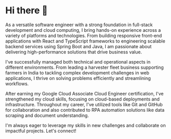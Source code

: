 # Hi there 👋

As a versatile software engineer with a strong foundation in full-stack development and cloud computing, I bring hands-on experience across a variety of platforms and technologies. From building responsive front-end applications with React and TypeScript frameworks to engineering scalable backend services using Spring Boot and Java, I am passionate about delivering high-performance solutions that drive business value.

I've successfully managed both technical and operational aspects in different environments. From leading a harvester fleet business supporting farmers in India to tackling complex development challenges in web applications, I thrive on solving problems efficiently and streamlining workflows.

After earning my Google Cloud Associate Cloud Engineer certification, I've strengthened my cloud skills, focusing on cloud-based deployments and infrastructure. Throughout my career, I've utilized tools like Git and GitHub for collaboration and also contributed to RPA automation solutions like data scraping and document understanding.

I'm always eager to leverage my skills in new challenges and collaborate on impactful projects. Let's connect!

